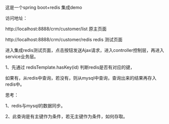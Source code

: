 这是一个spring boot+redis 集成demo  

访问地址：  

http://localhost:8888/crm/customer/list 原主页面  

http://localhost:8888/crm/customer/redis  redis 测试页面  


进入集成redis测试页面，点击按钮发送Ajax请求，进入controller控制层，再进入service业务层。  

1、先通过 redisTemplate.hasKey(id) 判断redis是否有对应的键，  

如果有，从redis中查询，若没有，则从mysql中查询，查询出来的结果再存入redis中。  


思考：  

1、redis与mysql的数据同步。  

2、此查询是有主键作为条件，若无主键作为条件，如何存取。  


